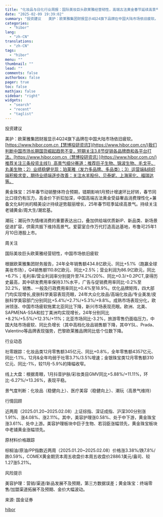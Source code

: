 ```yaml
---
title: "化妆品与日化行业周报：国际美妆巨头欧莱雅经营韧性，高端古法黄金春节延续高景气"
date: "2025-02-09 19:39:02"
summary: "投资建议　　美护：欧莱雅集团财报显示4Q24旗下品牌在中国大陆市场依旧疲软。https://w..."
categories:
  - "hibor"
lang:
  - "zh-CN"
translations:
  - "zh-CN"
tags:
  - "hibor"
menu: ""
thumbnail: ""
lead: ""
comments: false
authorbox: false
pager: true
toc: false
mathjax: false
sidebar: "right"
widgets:
  - "search"
  - "recent"
  - "taglist"
---
```


投资建议

美护：欧莱雅集团财报显示4Q24旗下品牌在中国大陆市场依旧疲软。[https://www.hibor.com.cn【慧博投研资讯】](https://www.hibor.com.cn/)我们判断中国市场长期国货崛起趋势不变，短期关注3.8节促销各品牌商和各平台打法。[https://www.hibor.com.cn（慧博投研资讯）](https://www.hibor.com.cn/)推荐关注三条投资主线1）高景气细分赛道：推荐巨子生物、锦波生物、毛戈平、丸美生物；2）业绩稳健兑现：珀莱雅（发力多品牌、多品类）；3）运营端&组织端积极求变，期待业绩端逐步改善：关注水羊股份、贝泰妮、上海家化、福瑞达等。

黄金珠宝：25年春节动销整体符合预期，错期影响1月预计增速环比好转，春节同比口径仍有压力，高金价下折扣加深，中国高端古法黄金受益奢品消费理性化+兼备文化&时尚的精美设计持续逆势靓丽增长，25年春节旺季延续高景气。持续关注老铺黄金/周大生/潮宏基。

潮玩：潮玩作为情绪消费的重要表达出口，叠加供给端优质新IP、新品类、新场景促进扩容，供需共振下维持高景气。爱婴室合作万代打造高达基地，布鲁可25年1月10日港股上市。

周关注

国际美妆巨头欧莱雅经营韧性，中国市场依旧疲软

根据欧莱雅集团财务报告，24年全年销售额434.8亿欧元、同比+5.1%（跑赢全球美妆市场），Q4销售额110.8亿欧元、同比+2.5%；营业利润为86.9亿欧元，同比+6.7%；毛利率/营业利润率分别提升至74.2%/20%、同比+0.3/+0.2PCT,录得历史最高，其中研发费用率保持3.1%水平，广告与促销费用率同比-0.2%至32.2%，销售、一般及行政费用率同比+0.4%至18.9%。优化品牌矩阵，四大部门均实现增长,皮肤科学美容表现亮眼，24年大众化妆品/高端化妆品/专业美发/皮肤科学美容部门分别同比+5.4%/+2.7%/+5.3%/+9.8%。成熟市场表现分化，欧洲领涨、中国市场疲软拖累北亚同比下降，新兴市场表现亮眼。欧洲、北美、SAPMENA-SSA和拉丁美洲均实现增长，24年分别同比+8.2%/+5.5%/+12.3%/+11%；北亚市场同比-3.2%，旅游零售仍面临压力，中国大陆市场疲软、同比负增长（其中高档化妆品销售额下降，其中YSL、Prada、Valentino等品牌表现强势，巴黎欧莱雅品牌同比低个位数下降。

行业动态

社零跟踪：化妆品类12月零售额345亿元、同比+0.8%，全年零售额4357亿元、同比-1.1%，12月&全年均弱于社零3.7%/3.5%增速；金银珠宝类12月零售额310亿元、同比-1%，较11月-5.9%的降幅收窄。

线上大盘：根据青眼，1月抖音护肤/彩妆类目GMV同比+5.88%/+11.11%，环比-6.27%/+13.26%，表现平稳。

景气度判断：化妆品（稳健向上）、医疗美容（稳健向上）、潮玩（高景气维持）

行情回顾

近两周（2025.01.20~2025.02.08）上证综指、深证成指、沪深300分别涨1.91%、涨4.08%、涨2.11%。其中，美容护理涨0.58%、处于中下游，黄金珠宝涨3.61%、处中上游。美容护理板块中巨子生物、若羽臣涨幅领先，黄金珠宝板块中老铺黄金涨幅领先。

原材料价格跟踪

棕榈油/原油/PP指数近两周（2025.01.20~2025.02.08）价格涨3.38%/跌7.8%/跌0.59%，COMEX黄金期货本周五收盘价本周五收盘价2886.1美元/盎司、较1.27涨5.21%。

风险提示

美容护理：营销/渠道/新品发展不及预期，第三方数据误差；黄金珠宝：终端零售/加盟渠道拓展不及预期、金价大幅波动。

来源: 国金证券

[hibor](https://www.hibor.com.cn/data/f8faf7e03b285006990bf48392aafcdc.html)
